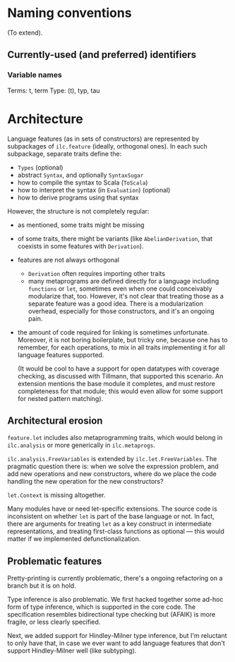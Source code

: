 # Naming conventions

(To extend).

## Currently-used (and preferred) identifiers

### Variable names

Terms: t, term
Type: (t), typ, tau

# Architecture

Language features (as in sets of constructors) are represented by subpackages of
`ilc.feature` (ideally, orthogonal ones). In each such subpackage, separate traits define the:

- `Types` (optional)
- abstract `Syntax`, and optionally `SyntaxSugar`
- how to compile the syntax to Scala (`ToScala`)
- how to interpret the syntax (in `Evaluation`) (optional)
- how to derive programs using that syntax

However, the structure is not completely regular:
- as mentioned, some traits might be missing
- of some traits, there might be variants (like `AbelianDerivation`, that
  coexists in some features with `Derivation`).
- features are not always orthogonal
  - `Derivation` often requires importing other traits
  - many metaprograms are defined directly for a language including `functions`
    or `let`, sometimes even when one could conceivably modularize that, too.
    However, it's not clear that treating those as a separate feature was a good
    idea. There is a modularization overhead, especially for those constructors,
    and it's an ongoing pain.
- the amount of code required for linking is sometimes unfortunate. Moreover, it
  is not boring boilerplate, but tricky one, because one has to remember, for
  each operations, to mix in all traits implementing it for all language
  features supported.

  (It would be cool to have a support for open datatypes with coverage checking,
  as discussed with Tillmann, that supported this scenario. An extension
  mentions the base module it completes, and must restore completeness for that
  module; this would even allow for some support for nested pattern matching).

## Architectural erosion

`feature.let` includes also metaprogramming traits, which would belong in
`ilc.analysis` or more generically in `ilc.metaprogs`.

`ilc.analysis.FreeVariables` is extended by `ilc.let.FreeVariables`. The
pragmatic question there is: when we solve the expression problem, and add new
operations and new constructors, where do we place the code handling the new
operation for the new constructors?

`let.Context` is missing altogether.

Many modules have or need let-specific extensions. The source code is
inconsistent on whether `let` is part of the base language or not. In fact,
there are arguments for treating `let` as a key construct in intermediate
representations, and treating first-class functions as optional — this would
matter if we implemented defunctionalization.

## Problematic features

Pretty-printing is currently problematic, there's a ongoing refactoring on a
branch but it is on hold.

Type inference is also problematic. We first hacked together some ad-hoc form of
type inference, which is supported in the core code. The specification resembles
bidirectional type checking but (AFAIK) is more fragile, or less clearly
specified.

Next, we added support for Hindley-Milner type inference, but I'm reluctant to
only have that, in case we ever want to add language features that don't support
Hindley-Milner well (like subtyping).
